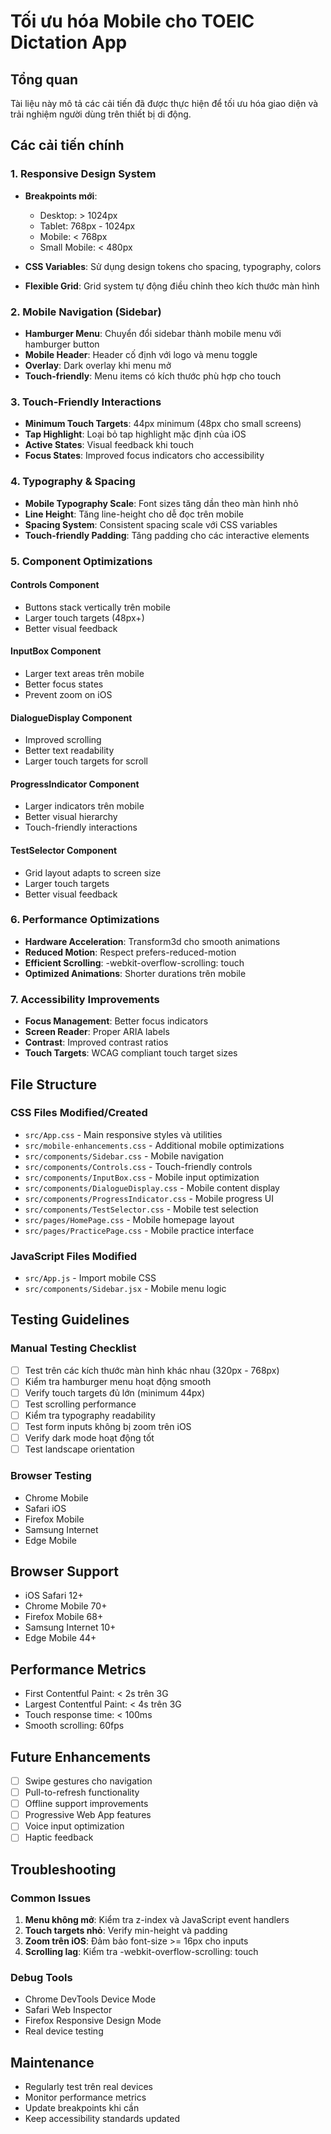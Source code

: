 # Tối ưu hóa Mobile cho TOEIC Dictation App

## Tổng quan
Tài liệu này mô tả các cải tiến đã được thực hiện để tối ưu hóa giao diện và trải nghiệm người dùng trên thiết bị di động.

## Các cải tiến chính

### 1. Responsive Design System
- **Breakpoints mới**: 
  - Desktop: > 1024px
  - Tablet: 768px - 1024px  
  - Mobile: < 768px
  - Small Mobile: < 480px

- **CSS Variables**: Sử dụng design tokens cho spacing, typography, colors
- **Flexible Grid**: Grid system tự động điều chỉnh theo kích thước màn hình

### 2. Mobile Navigation (Sidebar)
- **Hamburger Menu**: Chuyển đổi sidebar thành mobile menu với hamburger button
- **Mobile Header**: Header cố định với logo và menu toggle
- **Overlay**: Dark overlay khi menu mở
- **Touch-friendly**: Menu items có kích thước phù hợp cho touch

### 3. Touch-Friendly Interactions
- **Minimum Touch Targets**: 44px minimum (48px cho small screens)
- **Tap Highlight**: Loại bỏ tap highlight mặc định của iOS
- **Active States**: Visual feedback khi touch
- **Focus States**: Improved focus indicators cho accessibility

### 4. Typography & Spacing
- **Mobile Typography Scale**: Font sizes tăng dần theo màn hình nhỏ
- **Line Height**: Tăng line-height cho dễ đọc trên mobile
- **Spacing System**: Consistent spacing scale với CSS variables
- **Touch-friendly Padding**: Tăng padding cho các interactive elements

### 5. Component Optimizations

#### Controls Component
- Buttons stack vertically trên mobile
- Larger touch targets (48px+)
- Better visual feedback

#### InputBox Component  
- Larger text areas trên mobile
- Better focus states
- Prevent zoom on iOS

#### DialogueDisplay Component
- Improved scrolling
- Better text readability
- Larger touch targets for scroll

#### ProgressIndicator Component
- Larger indicators trên mobile
- Better visual hierarchy
- Touch-friendly interactions

#### TestSelector Component
- Grid layout adapts to screen size
- Larger touch targets
- Better visual feedback

### 6. Performance Optimizations
- **Hardware Acceleration**: Transform3d cho smooth animations
- **Reduced Motion**: Respect prefers-reduced-motion
- **Efficient Scrolling**: -webkit-overflow-scrolling: touch
- **Optimized Animations**: Shorter durations trên mobile

### 7. Accessibility Improvements
- **Focus Management**: Better focus indicators
- **Screen Reader**: Proper ARIA labels
- **Contrast**: Improved contrast ratios
- **Touch Targets**: WCAG compliant touch target sizes

## File Structure

### CSS Files Modified/Created
- `src/App.css` - Main responsive styles và utilities
- `src/mobile-enhancements.css` - Additional mobile optimizations
- `src/components/Sidebar.css` - Mobile navigation
- `src/components/Controls.css` - Touch-friendly controls
- `src/components/InputBox.css` - Mobile input optimization
- `src/components/DialogueDisplay.css` - Mobile content display
- `src/components/ProgressIndicator.css` - Mobile progress UI
- `src/components/TestSelector.css` - Mobile test selection
- `src/pages/HomePage.css` - Mobile homepage layout
- `src/pages/PracticePage.css` - Mobile practice interface

### JavaScript Files Modified
- `src/App.js` - Import mobile CSS
- `src/components/Sidebar.jsx` - Mobile menu logic

## Testing Guidelines

### Manual Testing Checklist
- [ ] Test trên các kích thước màn hình khác nhau (320px - 768px)
- [ ] Kiểm tra hamburger menu hoạt động smooth
- [ ] Verify touch targets đủ lớn (minimum 44px)
- [ ] Test scrolling performance
- [ ] Kiểm tra typography readability
- [ ] Test form inputs không bị zoom trên iOS
- [ ] Verify dark mode hoạt động tốt
- [ ] Test landscape orientation

### Browser Testing
- Chrome Mobile
- Safari iOS
- Firefox Mobile
- Samsung Internet
- Edge Mobile

## Browser Support
- iOS Safari 12+
- Chrome Mobile 70+
- Firefox Mobile 68+
- Samsung Internet 10+
- Edge Mobile 44+

## Performance Metrics
- First Contentful Paint: < 2s trên 3G
- Largest Contentful Paint: < 4s trên 3G
- Touch response time: < 100ms
- Smooth scrolling: 60fps

## Future Enhancements
- [ ] Swipe gestures cho navigation
- [ ] Pull-to-refresh functionality
- [ ] Offline support improvements
- [ ] Progressive Web App features
- [ ] Voice input optimization
- [ ] Haptic feedback

## Troubleshooting

### Common Issues
1. **Menu không mở**: Kiểm tra z-index và JavaScript event handlers
2. **Touch targets nhỏ**: Verify min-height và padding
3. **Zoom trên iOS**: Đảm bảo font-size >= 16px cho inputs
4. **Scrolling lag**: Kiểm tra -webkit-overflow-scrolling: touch

### Debug Tools
- Chrome DevTools Device Mode
- Safari Web Inspector
- Firefox Responsive Design Mode
- Real device testing

## Maintenance
- Regularly test trên real devices
- Monitor performance metrics
- Update breakpoints khi cần
- Keep accessibility standards updated
